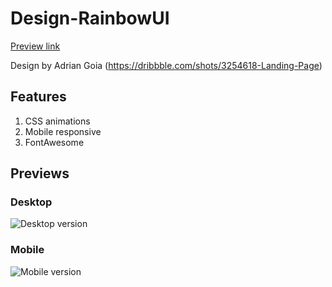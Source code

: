 # Design-RainbowUI
[Preview link](http://mark-eriksson.com/work/designs/RainbowUI)

Design by Adrian Goia (https://dribbble.com/shots/3254618-Landing-Page)

## Features
1. CSS animations
2. Mobile responsive
3. FontAwesome

## Previews

### Desktop
![Desktop version](https://markshall.github.io/screenshots/RainbowUI/desktop.png)

### Mobile
![Mobile version](https://markshall.github.io/screenshots/RainbowUI/mobile.png)
